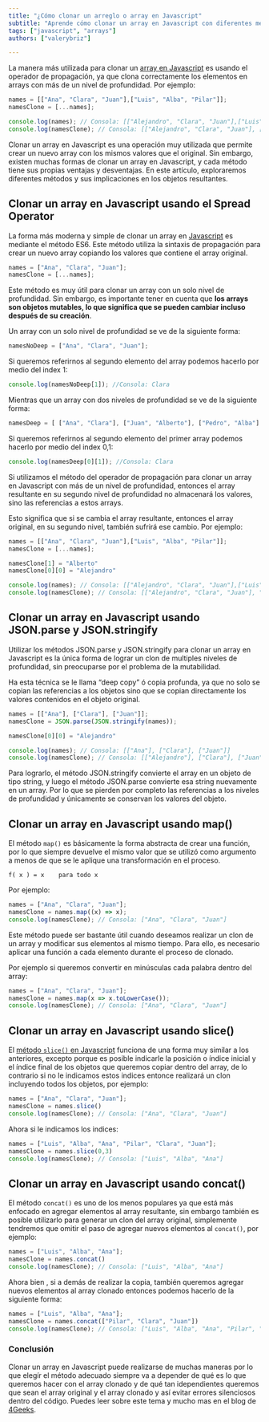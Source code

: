 ```yaml
---
title: "¿Cómo clonar un arreglo o array en Javascript"
subtitle: "Aprende cómo clonar un array en Javascript con diferentes métodos. Descubre la importancia de clonar un array y cómo hacerlo de forma eficiente para evitar efectos secundarios no deseados."
tags: ["javascript", "arrays"]
authors: ["valerybriz"]

---
```


La manera más utilizada para clonar un [array en Javascript](https://4geeks.com/es/lesson/array-arreglo-en-javascript) es usando el operador de propagación, ya que clona correctamente los elementos en arrays con más de un nivel de profundidad. Por ejemplo:

```js
names = [["Ana", "Clara", "Juan"],["Luis", "Alba", "Pilar"]];
namesClone = [...names];

console.log(names); // Consola: [["Alejandro", "Clara", "Juan"],["Luis", "Alba", "Pilar"]]
console.log(namesClone); // Consola: [["Alejandro", "Clara", "Juan"], ["Luis", "Alba", "Pilar"]]
```

Clonar un array en Javascript es una operación muy utilizada que permite crear un nuevo array con los mismos valores que el original. Sin embargo, existen muchas formas de clonar un array en Javascript, y cada método tiene sus propias ventajas y desventajas. En este artículo, exploraremos diferentes métodos y sus implicaciones en los objetos resultantes.

## Clonar un array en Javascript usando el Spread Operator

La forma más moderna y simple de clonar un array en [Javascript](https://4geeks.com/es/lesson/para-que-sirve-javascript) es mediante el método ES6. Este método utiliza la sintaxis de propagación para crear un nuevo array copiando los valores que contiene el array original.

```js
names = ["Ana", "Clara", "Juan"];
namesClone = [...names];
```

Este método es muy útil para clonar un array con un solo nivel de profundidad. Sin embargo, es importante tener en cuenta que **los arrays son objetos mutables, lo que significa que se pueden cambiar incluso después de su creación**. 

Un array con un solo nivel de profundidad se ve de la siguiente forma:

```js
namesNoDeep = ["Ana", "Clara", "Juan"];
```

Si queremos referirnos al segundo elemento del array podemos hacerlo por medio del index 1:

```js
console.log(namesNoDeep[1]); //Consola: Clara
```

Mientras que un array con dos niveles de profundidad se ve de la siguiente forma:

```js
namesDeep = [ ["Ana", "Clara"], ["Juan", "Alberto"], ["Pedro", "Alba"] ];
```

Si queremos referirnos al segundo elemento del primer array podemos hacerlo por medio del index 0,1:

```js
console.log(namesDeep[0][1]); //Consola: Clara
```

Si utilizamos el método del operador de propagación para clonar un array en Javascript con más de un nivel de profundidad, entonces el array resultante en su segundo nivel de profundidad no almacenará los valores, sino las referencias a estos arrays. 

Esto significa que si se cambia el array resultante, entonces el array original, en su segundo nivel, también sufrirá ese cambio. Por ejemplo:

```js
names = [["Ana", "Clara", "Juan"],["Luis", "Alba", "Pilar"]];
namesClone = [...names];

namesClone[1] = "Alberto"
namesClone[0][0] = "Alejandro"

console.log(names); // Consola: [["Alejandro", "Clara", "Juan"],["Luis", "Alba", "Pilar"]]
console.log(namesClone); // Consola: [["Alejandro", "Clara", "Juan"], "Alberto"]
```

## Clonar un array en Javascript usando JSON.parse y JSON.stringify

Utilizar los métodos JSON.parse y JSON.stringify para clonar un array en Javascript es la única forma de lograr un clon de multiples niveles de profundidad, sin preocuparse por el problema de la mutabilidad.

Ha esta técnica se le llama “deep copy” ó copia profunda, ya que no solo se copian las referencias a los objetos sino que se copian directamente los valores contenidos en el objeto original.

```js
names = [["Ana"], ["Clara"], ["Juan"]];
namesClone = JSON.parse(JSON.stringify(names));

namesClone[0][0] = "Alejandro"

console.log(names); // Consola: [["Ana"], ["Clara"], ["Juan"]]
console.log(namesClone); // Consola: [["Alejandro"], ["Clara"], ["Juan"]]
```

Para lograrlo, el método JSON.stringify convierte el array en un objeto de tipo string, y luego el método JSON.parse convierte esa string nuevamente en un array. Por lo que se pierden por completo las referencias a los niveles de profundidad y únicamente se conservan los valores del objeto.

## Clonar un array en Javascript usando map()

El método `map()` es básicamente la forma abstracta de crear una función, por lo que siempre devuelve el mismo valor que se utilizó como argumento a menos de que se le aplique una transformación en el proceso. 

 `f( x ) = x    para todo x`

Por ejemplo:

```js
names = ["Ana", "Clara", "Juan"];
namesClone = names.map((x) => x);
console.log(namesClone); // Consola: ["Ana", "Clara", "Juan"]
```

Este método puede ser bastante útil cuando deseamos realizar un clon de un array y modificar sus elementos al mismo tiempo. Para ello, es necesario aplicar una función a cada elemento durante el proceso de clonado.

Por ejemplo si queremos convertir en minúsculas cada palabra dentro del array:

```js
names = ["Ana", "Clara", "Juan"];
namesClone = names.map(x => x.toLowerCase());
console.log(namesClone); // Consola: ["Ana", "Clara", "Juan"]
```

## Clonar un array en Javascript usando slice()

El [método `slice()` en Javascript](https://4geeks.com/lesson/javascript-array-slice) funciona de una forma muy similar a los anteriores, excepto porque es posible indicarle la posición o índice inicial y el índice final de los objetos que queremos copiar dentro del array, de lo contrario si no le indicamos estos indices entonce realizará un clon incluyendo todos los objetos, por ejemplo:

```js
names = ["Ana", "Clara", "Juan"];
namesClone = names.slice()
console.log(namesClone); // Consola: ["Ana", "Clara", "Juan"]
```

Ahora si le indicamos los indices:

```js
names = ["Luis", "Alba", "Ana", "Pilar", "Clara", "Juan"];
namesClone = names.slice(0,3)
console.log(namesClone); // Consola: ["Luis", "Alba", "Ana"]
```

## Clonar un array en Javascript usando concat()

El método `concat()` es uno de los menos populares ya que está más enfocado en agregar elementos al array resultante, sin embargo también es posible utilizarlo para generar un clon del array original, simplemente tendremos que omitir el paso de agregar nuevos elementos al `concat()`, por ejemplo:

```js
names = ["Luis", "Alba", "Ana"];
namesClone = names.concat()
console.log(namesClone); // Consola: ["Luis", "Alba", "Ana"]
```

Ahora bien , si a demás de realizar la copia, también queremos agregar nuevos elementos al array clonado entonces podemos hacerlo de la siguiente forma:

```js
names = ["Luis", "Alba", "Ana"];
namesClone = names.concat(["Pilar", "Clara", "Juan"])
console.log(namesClone); // Consola: ["Luis", "Alba", "Ana", "Pilar", "Clara", "Juan"]
```

### Conclusión

Clonar un array en Javascript puede realizarse de muchas maneras por lo que elegír el método adecuado siempre va a depender de qué es lo que queremos hacer con el array clonado y de qué tan idependientes queremos que sean el array original y el array clonado y así evitar errores silenciosos dentro del código. Puedes leer sobre este tema y mucho mas en el blog de [4Geeks](https://4geeks.com/es/how-to).
